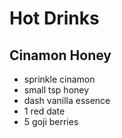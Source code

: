 # Hot Drinks

## Cinamon Honey
* sprinkle cinamon
* small tsp honey
* dash vanilla essence
* 1 red date
* 5 goji berries